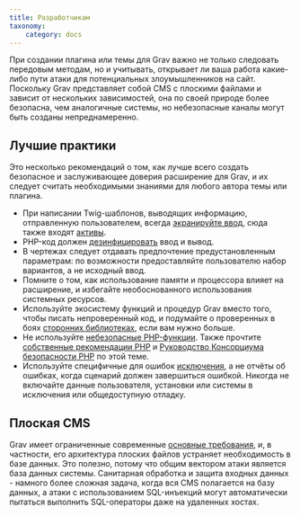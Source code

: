 ```yaml
---
title: Разработчикам
taxonomy:
    category: docs
---
```


При создании плагина или темы для Grav важно не только следовать передовым методам, но и учитывать, открывает ли ваша работа какие-либо пути атаки для потенциальных злоумышленников на сайт. Поскольку Grav представляет собой CMS с плоскими файлами и зависит от нескольких зависимостей, она по своей природе более безопасна, чем аналогичные системы, но небезопасные каналы могут быть созданы непреднамеренно.

## Лучшие практики

Это несколько рекомендаций о том, как лучше всего создать безопасное и заслуживающее доверия расширение для Grav, и их следует считать необходимыми знаниями для любого автора темы или плагина.

- При написании Twig-шаблонов, выводящих информацию, отправленную пользователем, всегда [экранируйте ввод](https://twig.sensiolabs.org/doc/2.x/filters/escape.html), сюда также входят [активы](https://twig.sensiolabs.org/doc/2.x/filters/raw.html).
- PHP-код должен [дезинфицировать](https://php.net/manual/en/filter.filters.sanitize.php) ввод и вывод.
- В чертежах следует отдавать предпочтение предустановленным параметрам: по возможности предоставляйте пользователю набор вариантов, а не исходный ввод.
- Помните о том, как использование памяти и процессора влияет на расширение, и избегайте необоснованного использования системных ресурсов.
- Используйте экосистему функций и процедур Grav вместо того, чтобы писать непроверенный код, и подумайте о проверенных в боях [сторонних библиотеках](https://packagist.org/), если вам нужно больше.
- Не используйте [небезопасные PHP-функции](https://www.owasp.org/index.php/PHP_Security_Cheat_Sheet#Other_Injection_Cheat_Sheet). Также прочтите [собственные рекомендации PHP](https://php.net/manual/en/security.php) и [Руководство Консорциума безопасности PHP](http://phpsec.org/projects/guide/) по этой теме.
- Используйте специфичные для ошибок [исключения](https://php.net/manual/en/language.exceptions.php), а не отчёты об ошибках, когда сценарий должен завершиться ошибкой. Никогда не включайте данные пользователя, установки или системы в исключения или общедоступную отладку.

## Плоская CMS

Grav имеет ограниченные современные [основные требования](/basics/requirements), и, в частности, его архитектура плоских файлов устраняет необходимость в базе данных. Это полезно, потому что общим вектором атаки является база данных системы. Санитарная обработка и защита входных данных - намного более сложная задача, когда вся CMS полагается на базу данных, а атаки с использованием SQL-инъекций могут автоматически пытаться выполнить SQL-операторы даже на удаленных хостах.
